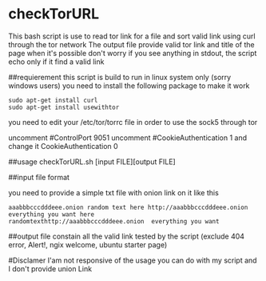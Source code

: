 # checkTorURL
This bash script is use to read tor link for a file and sort valid link using curl through the tor network
The output file provide valid tor link and title of the page when it's possible
don't worry if you see anything in stdout, the script echo only if it find a valid link
 
##requierement
this script is build to run in linux system only (sorry windows users) 
you need to install the following package to make it work
```
sudo apt-get install curl
sudo apt-get install usewithtor
```
you need to edit your /etc/tor/torrc file in order to use the sock5 through tor

uncomment #ControlPort 9051
uncomment #CookieAuthentication 1  and change it  CookieAuthentication 0

##usage
checkTorURL.sh [input FILE][output FILE]

##input file format

you need to provide a simple txt file with onion link on it like this
```
aaabbbcccdddeee.onion random text here http://aaabbbcccdddeee.onion  everything you want here
randomtexthttp://aaabbbcccdddeee.onion  everything you want
```
##output file
constain all the valid link tested by the script (exclude 404 error, Alert!, ngix welcome, ubuntu starter page) 

#Disclamer
I'am not responsive of the usage you can do with my script and I don't provide union Link
